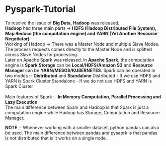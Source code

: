 # Pyspark-Tutorial<br/>

To resolve the issue of **Big Data**, **Hadoop** was released.<br/>
**Hadoop** had three main parts -> **HDFS (Hadoop Distributed File System), Map Reduce (the computation engine) and YARN (Yet Another Resource Negotiator)**<br/>
Working of Hadoop -> There was a Master Node and multiple Slave Nodes. The process requests comes directly to the Master Node and is splitted across Slave Nodes for processing.<br/>
Later on Apache Spark was released. In **Apache Spark**, the computation engine is **Spark**.**Storage** can be **Local/HDFS/Amazon S3** and **Resource Manager** can be **YARN/MESOS/KUBERNETES**.
Spark can be operated in two modes :- **Distributed** and **Standalone**
Distributed - If we use HDFS and YARN is Spark Cluster
Standalone - If we do not use HDFS and YARN is Spark Cluster
<br/>
<br/>
Main features of Spark :- **In Memory Computation, Parallel Processing and Lazy Execution**<br/>
The main difference between Spark and Hadoop is that Spark is just a computation engine while Hadoop has Storage, Computation and Resource Manager.<br/>

**NOTE** :- Whenever working with a smaller dataset, python pandas can also be used. The main difference between pandas and pysaprk is that pandas is not distributed
that is it works on a single node.
